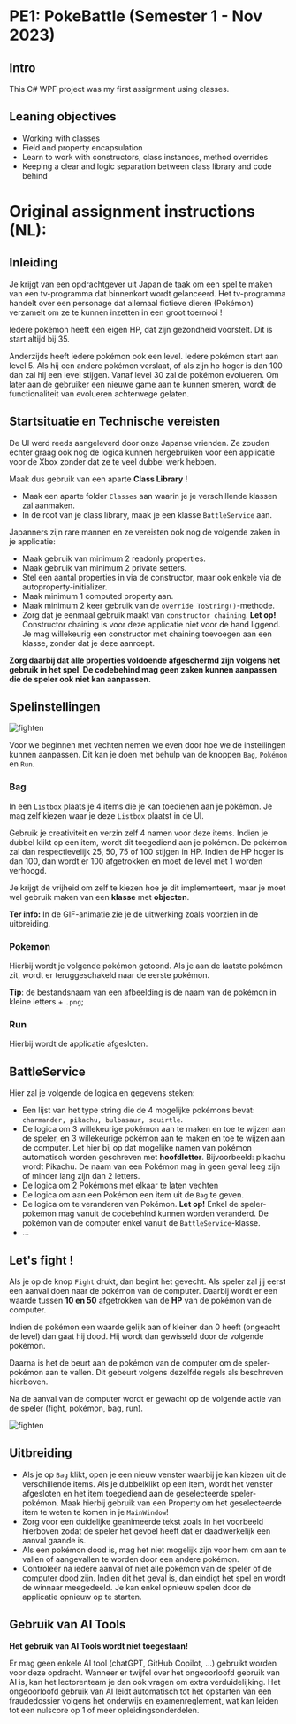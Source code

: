 # PE1: PokeBattle (Semester 1 - Nov 2023)

## Intro

This C# WPF project was my first assignment using classes.

## Leaning objectives

- Working with classes
- Field and property encapsulation
- Learn to work with constructors, class instances, method overrides
- Keeping a clear and logic separation between class library and code behind

# Original assignment instructions (NL):

## Inleiding
Je krijgt van een opdrachtgever uit Japan de taak om een spel te maken van een tv-programma dat binnenkort wordt gelanceerd. Het tv-programma handelt over een personage dat allemaal fictieve dieren (Pokémon) verzamelt om ze te kunnen inzetten in een groot toernooi !

Iedere pokémon heeft een eigen HP, dat zijn gezondheid voorstelt. Dit is start altijd bij 35.

Anderzijds heeft iedere pokémon ook een level. Iedere pokémon start aan level 5. Als hij een andere pokémon verslaat, of als zijn hp hoger is dan 100 dan zal hij een level stijgen. Vanaf level 30 zal de pokémon evolueren. Om later aan de gebruiker een nieuwe game aan te kunnen smeren, wordt de functionaliteit van evolueren achterwege gelaten.

## Startsituatie en Technische vereisten
De UI werd reeds aangeleverd door onze Japanse vrienden. Ze zouden echter graag ook nog de logica kunnen hergebruiken voor een applicatie voor de Xbox zonder dat ze te veel dubbel werk hebben.

Maak dus gebruik van een aparte **Class Library** ! 

- Maak een aparte folder `Classes` aan waarin je je verschillende klassen zal aanmaken. 
- In de root van je class library, maak je een klasse `BattleService` aan.

Japanners zijn rare mannen en ze vereisten ook nog de volgende zaken in je applicatie:
  - Maak gebruik van minimum 2 readonly properties.
  - Maak gebruik van minimum 2 private setters.
  - Stel een aantal properties in via de constructor, maar ook enkele via de autoproperty-initializer.
  - Maak minimum 1 computed property aan.
  - Maak minimum 2 keer gebruik van de `override ToString()`-methode.
  - Zorg dat je eenmaal gebruik maakt van `constructor chaining`. **Let op!** Constructor chaining is voor deze applicatie niet voor de hand liggend. Je mag willekeurig een constructor met chaining toevoegen aan een klasse, zonder dat je deze aanroept.

**Zorg daarbij dat alle properties voldoende afgeschermd zijn volgens het gebruik in het spel. De codebehind mag geen zaken kunnen aanpassen die de speler ook niet kan aanpassen.**

## Spelinstellingen

![fighten](assets/pokebattle-2.gif)

Voor we beginnen met vechten nemen we even door hoe we de instellingen kunnen aanpassen. Dit kan je doen met behulp van de knoppen `Bag`, `Pokémon` en `Run`.

### Bag
In een `Listbox` plaats je 4 items die je kan toedienen aan je pokémon. Je mag zelf kiezen waar je deze `Listbox` plaatst in de UI.

Gebruik je creativiteit en verzin zelf 4 namen voor deze items. Indien je dubbel klikt op een item, wordt dit toegediend aan je pokémon. De pokémon zal dan respectievelijk 25, 50, 75 of 100 stijgen in HP. Indien de HP hoger is dan 100, dan wordt er 100 afgetrokken en moet de level met 1 worden verhoogd.

Je krijgt de vrijheid om zelf te kiezen hoe je dit implementeert, maar je moet wel gebruik maken van een **klasse** met **objecten**.  

**Ter info:** In de GIF-animatie zie je de uitwerking zoals voorzien in de uitbreiding. 

### Pokemon
Hierbij wordt je volgende pokémon getoond. Als je aan de laatste pokémon zit, wordt er teruggeschakeld naar de eerste pokémon. 

**Tip**: de bestandsnaam van een afbeelding is de naam van de pokémon in kleine letters + `.png`;

### Run
Hierbij wordt de applicatie afgesloten. 

## BattleService
 Hier zal je volgende de logica en gegevens steken:
- Een lijst van het type string die de 4 mogelijke pokémons bevat: `charmander, pikachu, bulbasaur, squirtle`. 
- De logica om 3 willekeurige pokémon aan te maken en toe te wijzen aan de speler, en 3 willekeurige pokémon aan te maken en toe te wijzen aan de computer. Let hier bij op dat mogelijke namen van pokémon automatisch worden geschreven met **hoofdletter**. Bijvoorbeeld: pikachu wordt Pikachu. De naam van een Pokémon mag in geen geval leeg zijn of minder lang zijn dan 2 letters. 
- De logica om 2 Pokémons met elkaar te laten vechten
- De logica om aan een Pokémon een item uit de `Bag` te geven.
- De logica om te veranderen van Pokémon. 
**Let op!** Enkel de speler-pokemon mag vanuit de codebehind kunnen worden veranderd. De pokémon van de computer enkel vanuit de `BattleService`-klasse.
- ...

## Let's fight !

Als je op de knop `Fight` drukt, dan begint het gevecht. Als speler zal jij eerst een aanval doen naar de pokémon van de computer. Daarbij wordt er een waarde tussen **10 en 50** afgetrokken van de **HP** van de pokémon van de computer. 

Indien de pokémon een waarde gelijk aan of kleiner dan 0 heeft (ongeacht de level) dan gaat hij dood. Hij wordt dan gewisseld door de volgende pokémon.

Daarna is het de beurt aan de pokémon van de computer om de speler-pokémon aan te vallen. Dit gebeurt volgens dezelfde regels als beschreven hierboven.

Na de aanval van de computer wordt er gewacht op de volgende actie van de speler (fight, pokémon, bag, run).

![fighten](assets/pokebattle.gif)

## Uitbreiding
- Als je op `Bag` klikt, open je een nieuw venster waarbij je kan kiezen uit de verschillende items. Als je dubbelklikt op een item,  wordt het venster afgesloten en het item toegediend aan de geselecteerde speler-pokémon. Maak hierbij gebruik van een Property om het geselecteerde item te weten te komen in je `MainWindow`!
- Zorg voor een duidelijke geanimeerde tekst zoals in het voorbeeld hierboven zodat de speler het gevoel heeft dat er daadwerkelijk een aanval gaande is.
- Als een pokémon dood is, mag het niet mogelijk zijn voor hem om aan te vallen of aangevallen te worden door een andere pokémon. 
- Controleer na iedere aanval of niet alle pokémon van de speler of de computer dood zijn. Indien dit het geval is, dan eindigt het spel en wordt de winnaar meegedeeld. Je kan enkel opnieuw spelen door de applicatie opnieuw op te starten.

## Gebruik van AI Tools
**Het gebruik van AI Tools wordt niet toegestaan!**

Er mag geen enkele AI tool (chatGPT, GitHub Copilot, ...) gebruikt worden voor deze opdracht.
Wanneer er twijfel over het ongeoorloofd gebruik van AI is, kan het lectorenteam je dan ook vragen om extra verduidelijking.
Het ongeoorloofd gebruik van AI leidt automatisch tot het opstarten van een fraudedossier volgens het onderwijs en examenreglement, wat kan leiden tot een nulscore op 1 of meer opleidingsonderdelen.
